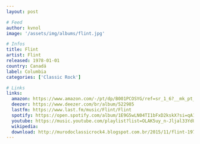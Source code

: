 ```yaml
---
layout: post

# Feed
author: kvnol
image: '/assets/img/albums/flint.jpg'

# Infos
title: Flint
artist: Flint
released: 1978-01-01
country: Canadá
label: Columbia
categories: ['Classic Rock']

# Links
links:
  amazon: https://www.amazon.com/-/pt/dp/B001PCOSYG/ref=sr_1_6?__mk_pt_BR=%C3%85M%C3%85%C5%BD%C3%95%C3%91&dchild=1&keywords=flint&qid=1615432781&s=music&sr=1-6
  deezer: https://www.deezer.com/br/album/522985
  lastfm: https://www.last.fm/music/Flint/Flint
  spotify: https://open.spotify.com/album/1E9G5wLN04TI1bFxD2kskX?si=qA1QvX6RQLK_CO_cpk9CNw
  youtube: https://music.youtube.com/playlist?list=OLAK5uy_n-Jljal33YdUwQCXDFL1ygKYN4PhdCHmM
  wikipedia:
  download: http://murodoclassicrock4.blogspot.com.br/2015/11/flint-1978.html
---
```

